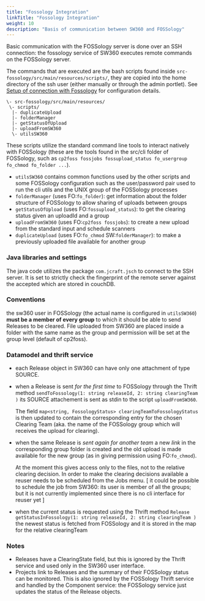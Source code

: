 ```yaml
---
title: "Fossology Integration"
linkTitle: "Fossology Integration"
weight: 10
description: "Basis of communication between SW360 and FOSSology"
---
```


Basic communication with the FOSSology server is done over an SSH connection: the fossology service of SW360 executes remote commands on the FOSSology server.

The commands that are executed are the bash scripts found inside `src-fossology/src/main/resources/scripts/`, they are copied into the home directory of the ssh user (either manually or through the admin portlet).
See [Setup of connection with Fossology](Fossology-Setup) for configuration details.

```
\- src-fossology/src/main/resources/
 \- scripts/
  |- duplicateUpload
  |- folderManager
  |- getStatusOfUpload
  |- uploadFromSW360
  \- utilsSW360
```

These scripts utilize the standard command line tools to interact natively with FOSSology (these are the tools found in the src/cli folder of FOSSology, such as `cp2foss fossjobs fossupload_status fo_usergroup fo_chmod fo_folder ...`).

* `utilsSW360` contains common functions used by the other scripts and some FOSSology configuration such as the user/password pair used to run the cli utils and the UNIX group of the FOSSology processes
* `folderManager` (uses FO:`fo_folder`): get information about the folder structure of FOSSology to allow sharing of uploads between groups
* `getStatusOfUpload` (uses FO:`fossupload_status`): to get the clearing status given an uploadId and a group
* `uploadFromSW360` (uses FO:`cp2foss fossjobs`): to create a new upload from the standard input and schedule scanners
* `duplicateUpload` (uses FO:`fo_chmod` SW:`folderManager`): to make a previously uploaded file available for another group

### Java libraries and settings

The java code utilizes the package `com.jcraft.jsch` to connect to the SSH server. It is set to strictly check the fingerprint of the remote server against the accepted which are stored in couchDB.

### Conventions

the sw360 user in FOSSology (the actual name is configured in `utilsSW360`) **must be a member of every group** to which it should be able to send Releases to be cleared.
File uploaded from SW360 are placed inside a folder with the same name as the group and permission will be set at the group level (default of cp2foss).

### Datamodel and thrift service

* each Release object in SW360 can have only one attachment of type SOURCE.
* when a Release is sent *for the first time* to FOSSology through the Thrift method `sendToFossology(1: string releaseId, 2: string clearingTeam )` its SOURCE attachement is sent as stdin to the script `uploadFromSW360`.

    The field `map<string, FossologyStatus> clearingTeamToFossologyStatus` is then updated to contain the corresponding entry for the chosen Clearing Team (aka. the name of the FOSSology group which will receives the upload for clearing).
* when the same Release is *sent again for another team* a new *link* in the corresponding group folder is created and the old upload is made available for the new group (as in giving permission using FO:`fo_chmod`).

    At the moment this gives access only to the files, not to the relative clearing decision.
    In order to make the clearing decisions available a reuser needs to be scheduled from the Jobs menu. [ it could be possible to schedule the job from SW360: its user is member of all the groups; but it is not currently implemented since there is no cli interface for reuser yet ]
* when the current status is requested using the Thrift method `Release getStatusInFossology(1: string releaseId, 2: string clearingTeam )` the newest status is fetched from FOSSology and it is stored in the map for the relative clearingTeam

### Notes

* Releases have a ClearingState field, but this is ignored by the Thrift service and used only in the SW360 user interface.
* Projects link to Releases and the summary of their FOSSology status can be monitored. This is also ignored by the FOSSology Thrift service and handled by the Component service: the FOSSology service just updates the status of the Release objects.
